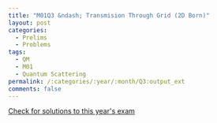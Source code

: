 ```yaml
---
title: "M01Q3 &ndash; Transmision Through Grid (2D Born)"
layout: post
categories:
  - Prelims
  - Problems
tags:
  - QM
  - M01
  - Quantum Scattering
permalink: /:categories/:year/:month/Q3:output_ext
comments: false
---
```

<object data="2001M3Q.pdf" type="application/pdf" width="100%" height="500"></object>
<div class="message"><a href='https://princetonprelim.com/prelim/7/'>Check for solutions to this year's exam</a></div>